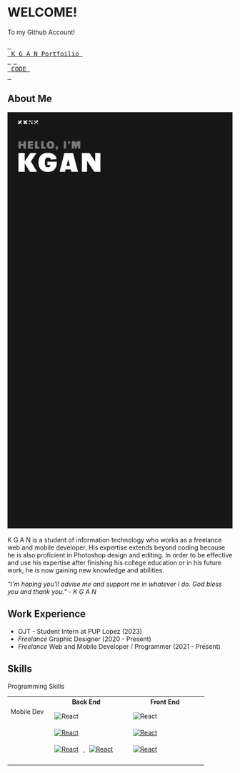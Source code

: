 # WELCOME!
To my Github Account!

[<kbd> <br> K G A N Portfoilio <br> </kbd>][Link] [<kbd> <br> CODE <br> </kbd>][Link] 

## About Me

![My Image](images/readme.png)




K G A N is a student of information technology who works as a freelance web and mobile developer. His expertise extends beyond coding because he is also proficient in Photoshop design and editing. In order to be effective and use his expertise after finishing his college education or in his future work, he is now gaining new knowledge and abilities. 

*"I'm hoping you'll advise me and support me in whatever I do. God bless you and thank you." - K G A N*




[Link]: https://github.com/kganallinone
[Link]: https://github.com/kganallinone

## Work Experience

- OJT - Student Intern at PUP Lopez (2023)
- *Freelance* Graphic Designer (2020 - Present)
- *Freelance* Web and Mobile Developer / Programmer (2021 - Present)

## Skills

<table  width="100%">
<tr>
  Programming Skills
</tr>
<tr>
<th></th>
<th >Back End</th>
<th >Front End</th>
</tr>
  
<tr>
    
<td valign="top" width="20%">Mobile Dev</td>
    
<td valign="top" width="40%>

<a href="https://sketchware-pro.ga/" target="_blank"> <img style="margin: 10px" src="https://avatars.githubusercontent.com/u/81916613?s=280&v=4" alt="React" height="50" /> </a>  
<a href="https://www.w3schools.com/java" target="_blank"> <img style="margin: 10px" src="https://cdn4.iconfinder.com/data/icons/logos-and-brands/512/181_Java_logo_logos-512.png" alt="React" height="50" /> </a>  
<a href="https://developer.android.com/develop/ui/views/layout/declaring-layout" target="_blank"> <img style="margin: 10px" src="https://i.pinimg.com/originals/0a/28/37/0a283783146fdc9cfecb98c0d4756757.png" alt="React" height="50" /> </a> 
<a href="https://www.tutorialspoint.com/android/index.htm" target="_blank"> <img style="margin: 10px" src="https://cdn.freebiesupply.com/logos/large/2x/android-logo-png-transparent.png" alt="React" height="50" /> </a>  
</td>

  
<td  valign="top" width="40%>
      
<a href="https://www.tutorialspoint.com/android/index.htm" target="_blank"> <img style="margin: 10px" src="https://cdn.freebiesupply.com/logos/large/2x/android-logo-png-transparent.png" alt="React" height="50" /> </a>  
<a href="https://www.w3schools.com/java" target="_blank"> <img style="margin: 10px" src="https://cdn4.iconfinder.com/data/icons/logos-and-brands/512/181_Java_logo_logos-512.png" alt="React" height="50" /> </a>  
<a href="https://firebase.google.com" target="_blank"> <img style="margin: 10px" src="https://res.cloudinary.com/startup-grind/image/upload/c_fill,dpr_2.0,f_auto,g_center,h_1080,q_100,w_1080/v1/gcs/platform-data-dsc/events/logo_RdHo7Lf.png" alt="React" height="50" /> </a> 
  
</td>
    
</tr>
  
<tr>
    <td valign="top" width="33%>Web Dev</td>
    <td valign="top" width="33%>100</td>
    <td valign="top" width="33%>100</td>
</tr>
</table>               
                            
<!--
**kganallinone/kganallinone** is a ✨ _special_ ✨ repository because its `README.md` (this file) appears on your GitHub profile.

Here are some ideas to get you started:

- 🔭 I’m currently working on ...
- 🌱 I’m currently learning ...
- 👯 I’m looking to collaborate on ...
- 🤔 I’m looking for help with ...
- 💬 Ask me about ...
- 📫 How to reach me: ...
- 😄 Pronouns: ...
- ⚡ Fun fact: ...
-->
